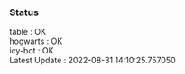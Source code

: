 ### Status


table : OK  
hogwarts : OK  
icy-bot : OK  
Latest Update : 2022-08-31 14:10:25.757050
